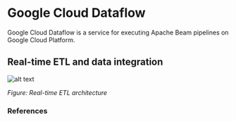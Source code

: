# Google Cloud Dataflow

Google Cloud Dataflow is a service for executing Apache Beam pipelines on Google Cloud Platform.

## Real-time ETL and data integration

![alt text](https://github.com/jylhakos/Data-Analysis-and-Visualizations/blob/main/Google%20Cloud%20Dataflow/real_time_ETL%20?raw=true)

*Figure: Real-time ETL architecture*

### References

